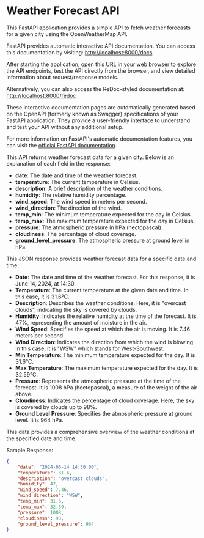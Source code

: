 # Weather Forecast API

This FastAPI application provides a simple API to fetch weather forecasts for a given city using the OpenWeatherMap API.

FastAPI provides automatic interactive API documentation. You can access this documentation by visiting:
   [http://localhost:8000/docs](http://localhost:8000/docs)

After starting the application, open this URL in your web browser to explore the API endpoints, test the API directly from the browser, and view detailed information about request/response models.

Alternatively, you can also access the ReDoc-styled documentation at:
[http://localhost:8000/redoc](http://localhost:8000/redoc)

These interactive documentation pages are automatically generated based on the OpenAPI (formerly known as Swagger) specifications of your FastAPI application. They provide a user-friendly interface to understand and test your API without any additional setup.

For more information on FastAPI's automatic documentation features, you can visit the [official FastAPI documentation](https://fastapi.tiangolo.com/features/#automatic-docs).

This API returns weather forecast data for a given city. Below is an explanation of each field in the response:

- **date**: The date and time of the weather forecast.
- **temperature**: The current temperature in Celsius.
- **description**: A brief description of the weather conditions.
- **humidity**: The relative humidity percentage.
- **wind_speed**: The wind speed in meters per second.
- **wind_direction**: The direction of the wind.
- **temp_min**: The minimum temperature expected for the day in Celsius.
- **temp_max**: The maximum temperature expected for the day in Celsius.
- **pressure**: The atmospheric pressure in hPa (hectopascal).
- **cloudiness**: The percentage of cloud coverage.
- **ground_level_pressure**: The atmospheric pressure at ground level in hPa.

This JSON response provides weather forecast data for a specific date and time:

- **Date**: The date and time of the weather forecast. For this response, it is June 14, 2024, at 14:30.
- **Temperature**: The current temperature at the given date and time. In this case, it is 31.6°C.
- **Description**: Describes the weather conditions. Here, it is "overcast clouds", indicating the sky is covered by clouds.
- **Humidity**: Indicates the relative humidity at the time of the forecast. It is 47%, representing the amount of moisture in the air.
- **Wind Speed**: Specifies the speed at which the air is moving. It is 7.46 meters per second.
- **Wind Direction**: Indicates the direction from which the wind is blowing. In this case, it is "WSW" which stands for West-Southwest.
- **Min Temperature**: The minimum temperature expected for the day. It is 31.6°C.
- **Max Temperature**: The maximum temperature expected for the day. It is 32.59°C.
- **Pressure**: Represents the atmospheric pressure at the time of the forecast. It is 1008 hPa (hectopascal), a measure of the weight of the air above.
- **Cloudiness**: Indicates the percentage of cloud coverage. Here, the sky is covered by clouds up to 98%.
- **Ground Level Pressure**: Specifies the atmospheric pressure at ground level. It is 964 hPa.

This data provides a comprehensive overview of the weather conditions at the specified date and time.

Sample Response:
```json
{
    "date": "2024-06-14 14:30:00",
    "temperature": 31.6,
    "description": "overcast clouds",
    "humidity": 47,
    "wind_speed": 7.46,
    "wind_direction": "WSW",
    "temp_min": 31.6,
    "temp_max": 32.59,
    "pressure": 1008,
    "cloudiness": 98,
    "ground_level_pressure": 964
}

